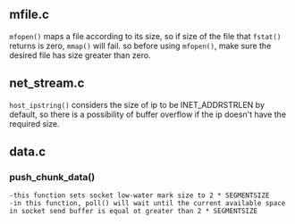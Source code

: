 ## mfile.c

```mfopen()``` maps a file according to its size, so if size of the file that ```fstat()``` returns is zero, ```mmap()``` will fail.
so before using ```mfopen()```, make sure the desired file has size greater than zero.

## net_stream.c

```host_ipstring()``` considers the size of ip to be INET_ADDRSTRLEN by default, so there is a possibility of buffer overflow if the ip doesn't have the required size.

## data.c

### push_chunk_data()
    -this function sets socket low-water mark size to 2 * SEGMENTSIZE
    -in this function, poll() will wait until the current available space in socket send buffer is equal ot greater than 2 * SEGMENTSIZE

